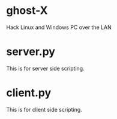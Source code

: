 # ghost-X
Hack Linux and Windows PC over the LAN

# server.py

This is for server side scripting.

# client.py

This is for client side scripting.
